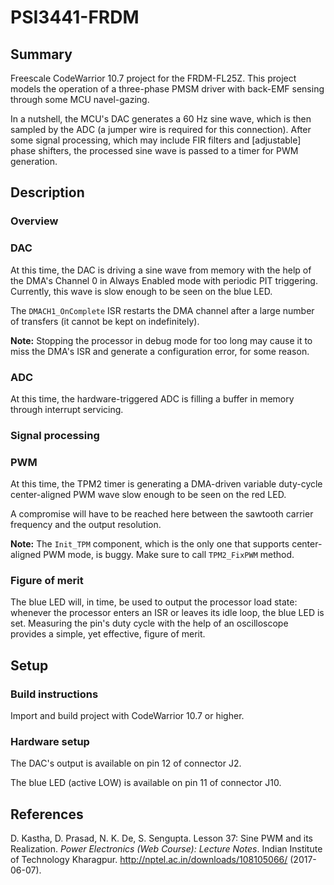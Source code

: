 # PSI3441-FRDM

## Summary

Freescale CodeWarrior 10.7 project for the FRDM-FL25Z. This project models the operation of a three-phase PMSM driver with back-EMF sensing through some MCU navel-gazing.

In a nutshell, the MCU's DAC generates a 60 Hz sine wave, which is then sampled by the ADC (a jumper wire is required for this connection). After some signal processing, which may include FIR filters and [adjustable] phase shifters, the processed sine wave is passed to a timer for PWM generation.


## Description

### Overview


### DAC

At this time, the DAC is driving a sine wave from memory with the help of the DMA's Channel 0 in Always Enabled mode with periodic PIT triggering. Currently, this wave is slow enough to be seen on the blue LED.

The `DMACH1_OnComplete` ISR restarts the DMA channel after a large number of transfers (it cannot be kept on indefinitely).

**Note:** Stopping the processor in debug mode for too long may cause it to miss the DMA's ISR and generate a configuration error, for some reason.


### ADC

At this time, the hardware-triggered ADC is filling a buffer in memory through interrupt servicing.


### Signal processing


### PWM

At this time, the TPM2 timer is generating a DMA-driven variable duty-cycle center-aligned PWM wave slow enough to be seen on the red LED.

A compromise will have to be reached here between the sawtooth carrier frequency and the output resolution.

**Note:** The `Init_TPM` component, which is the only one that supports center-aligned PWM mode, is buggy. Make sure to call `TPM2_FixPWM` method.


### Figure of merit

The blue LED will, in time, be used to output the processor load state: whenever the processor enters an ISR or leaves its idle loop, the blue LED is set. Measuring the pin's duty cycle with the help of an oscilloscope provides a simple, yet effective, figure of merit.


## Setup

### Build instructions

Import and build project with CodeWarrior 10.7 or higher.


### Hardware setup

The DAC's output is available on pin 12 of connector J2.

The blue LED (active LOW) is available on pin 11 of connector J10.


## References

D. Kastha, D. Prasad, N. K. De, S. Sengupta. Lesson 37: Sine PWM and its Realization. *Power Electronics (Web Course): Lecture Notes*. Indian Institute of Technology Kharagpur. http://nptel.ac.in/downloads/108105066/ (2017-06-07).
